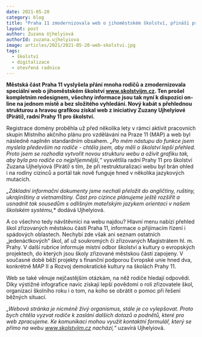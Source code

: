 ```yaml
---
date: 2021-05-20
category: blog
title: "Praha 11 zmodernizovala web o jihoměstském školství, přináší přehledné informace a nový design"
layout: post
author: Zuzana Ujhelyiová
authorId: zuzana.ujhelyiova
image: articles/2021/2021-05-20-web-skolstvi.jpg
tags: 
  - školství
  - digitalizace
  - otevřená radnice
---
```


**Městská část Praha 11 vyslyšela přání mnoha rodičů a zmodernizovala speciální web o jihoměstském školství www.skolstvijm.cz. Ten prošel kompletním redesignem, všechny informace jsou tak nyní k dispozici on-line na jednom místě a bez složitého vyhledání. Nový kabát s přehlednou strukturou a hravou grafikou získal web z iniciativy Zuzany Ujhelyiové (Piráti), radní Prahy 11 pro školství.**

Registrace domény proběhla už před několika lety v rámci aktivit pracovních skupin Místního akčního plánu pro vzdělávání na Praze 11 (MAP) a web byl následně naplněn standardním obsahem. *„Po mém nástupu do funkce jsem myslela především na rodiče - chtěla jsem, aby měli o školství lepší přehled. Proto jsem se rozhodla vytvořit novou strukturu webu a oživit grafiku tak, aby byla pro rodiče co nejpříjemnější,“* vysvětlila radní Prahy 11 pro školství Zuzana Ujhelyiová (Piráti) s tím, že při restrukturalizaci webu byl brán ohled i na rodiny cizinců a portál tak nově funguje hned v několika jazykových mutacích. 

*„Základní informační dokumenty jsme nechali přeložit do angličtiny, ruštiny, ukrajinštiny a vietnamštiny. Část pro cizince plánujeme ještě rozšířit a usnadnit tak sousedům s odlišným mateřským jazykem orientaci v našem školském systému,** dodává Ujhelyiová. 

A co všechno tedy návštěvníci na webu najdou? Hlavní menu nabízí přehled škol zřizovaných městskou částí Praha 11, informace o přijímacím řízení i spádových oblastech. Nechybí zde však ani seznam ostatních „jedenáctkových“ škol, ať už soukromých či zřizovaných Magistrátem hl. m. Prahy. V další rubrice informuje místní odbor školství a kultury o evropských projektech, do kterých jsou školy zřizované městskou částí zapojeny. V současné době běží projekty s finanční podporou Evropské unie hned dva, konkrétně MAP II a Rozvoj demokratické kultury na školách Prahy 11.

Web se také věnuje nejčastějším otázkám, na něž rodiče hledají odpovědi. Díky výstižné infografice navíc získají lepší povědomí o roli zřizovatele škol, organizaci školního roku i o tom, na koho se obrátit o pomoc při řešení běžných situací. 

*„Webová stránka je nicméně živý organismus, stále je co vylepšovat. Proto bych chtěla vyzvat rodiče k zaslání dalších dotazů a podnětů, které pro web zpracujeme. Ke komunikaci mohou využít kontaktní formulář, který se přímo na webu www.skolstvijm.cz nachází,“* uzavírá Ujhelyiová.
